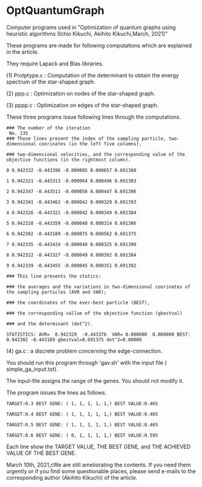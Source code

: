 # OptQuantumGraph
Computer programs used in "Optimization of quantum graphs using heuristic algorithms (Ichio Kikuchi, Akihito Kikuchi,March, 2021)"

These programs are made for following computations which are explained in the article. 

They require Lapack and Blas libraries.

(1) Protptype.c : Computation of the determinant to obtain the energy spectrum of the star-shaped graph.

(2) ppp.c : Optimization on nodes of the star-shaped graph.

(3) pppp.c : Optimization on edges of the star-shaped graph. 


These three programs issue following lines through the computations.

	### The number of the iteration
	 No. 135
	### These lines present the index of the sampling particle, two-dimensional coorinates (in the left five columns),

	### two-dimensional velocities, and the corresponding value of the objective functions (in the rightmost column).

	0 0.942332 -0.443396 -0.000085 0.000657 0.691388  

	1 0.942321 -0.443313 -0.000064 0.000496 0.691383

	2 0.942347 -0.443511 -0.000058 0.000447 0.691396

	3 0.942341 -0.443462 -0.000042 0.000329 0.691393

	4 0.942326 -0.443321 -0.000042 0.000349 0.691384

	5 0.942328 -0.443359 -0.000040 0.000314 0.691386

	6 0.942302 -0.443189 -0.000075 0.000562 0.691375

	7 0.942335 -0.443424 -0.000040 0.000325 0.691390

	8 0.942322 -0.443327 -0.000049 0.000392 0.691384

	9 0.942339 -0.443455 -0.000045 0.000351 0.691392

	### This line presents the statics: 

	### the averages and the variations in two-dimensional coorinates of the sampling particles (AVR and VAR); 

	### the coordinates of the ever-best particle (BEST), 

	### the corresponding vallue of the objective function (gbestval)

	### and the determinant (det^2). 

	STATISTICS: AVR=  0.942329  -0.443376  VAR= 0.000000  0.000000 BEST: 0.942302 -0.443189 gbestval=0.691375 det^2=0.00000




(4) ga.c : a discrete problem concerning the edge-connection.

You should run this program through 'gav.sh' with the input file ( simple_ga_input.txt).

The input-file assigns the range of the genes. You should not modify it.

The program issues the lines as follows. 

	TARGET:0.3 BEST GENE: ( 1, 1, 1, 1, 1,) BEST VALUE:0.465

	TARGET:0.4 BEST GENE: ( 1, 1, 1, 1, 1,) BEST VALUE:0.465

	TARGET:0.5 BEST GENE: ( 1, 1, 1, 1, 1,) BEST VALUE:0.465

	TARGET:0.6 BEST GENE: ( 0, 1, 1, 1, 1,) BEST VALUE:0.595

Each line show the TARGET VALUE, THE BEST GENE, and THE ACHIEVED VALUE OF THE BEST GENE.




March 10th, 2021,cWe are still ameliorating the contents. 
If you need them urgently or if you find some questionable places,
please send e-mails to the corresponding author (Akihito Kikuchi) of the article.

